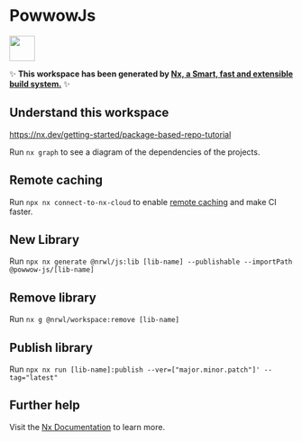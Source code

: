 # PowwowJs

<a alt="Nx logo" href="https://nx.dev" target="_blank" rel="noreferrer"><img src="https://raw.githubusercontent.com/nrwl/nx/master/images/nx-logo.png" width="45"></a>

✨ **This workspace has been generated by [Nx, a Smart, fast and extensible build system.](https://nx.dev)** ✨

## Understand this workspace

https://nx.dev/getting-started/package-based-repo-tutorial

Run `nx graph` to see a diagram of the dependencies of the projects.

## Remote caching

Run `npx nx connect-to-nx-cloud` to enable [remote caching](https://nx.app) and make CI faster.

## New Library

Run `npx nx generate @nrwl/js:lib [lib-name] --publishable --importPath @powwow-js/[lib-name]`

## Remove library

Run `nx g @nrwl/workspace:remove [lib-name]`

## Publish library

Run `npx nx run [lib-name]:publish --ver=["major.minor.patch"]' --tag="latest"`

## Further help

Visit the [Nx Documentation](https://nx.dev) to learn more.
